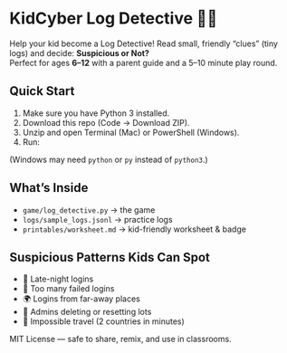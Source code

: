 # KidCyber Log Detective 👀🔎

Help your kid become a Log Detective! Read small, friendly “clues” (tiny logs) and decide: **Suspicious or Not?**  
Perfect for ages **6–12** with a parent guide and a 5–10 minute play round.

## Quick Start
1. Make sure you have Python 3 installed.
2. Download this repo (Code → Download ZIP).
3. Unzip and open Terminal (Mac) or PowerShell (Windows).
4. Run:

(Windows may need `python` or `py` instead of `python3`.)

## What’s Inside
- `game/log_detective.py` → the game
- `logs/sample_logs.jsonl` → practice logs
- `printables/worksheet.md` → kid-friendly worksheet & badge

## Suspicious Patterns Kids Can Spot
- 🌙 Late-night logins
- 🚪 Too many failed logins
- 🌍 Logins from far-away places
- 👑 Admins deleting or resetting lots
- 🛫 Impossible travel (2 countries in minutes)

MIT License — safe to share, remix, and use in classrooms.
